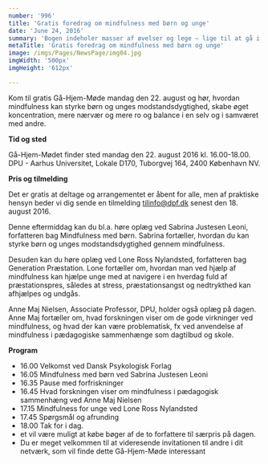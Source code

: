 ```yaml
---
number: '996'
title: 'Gratis foredrag om mindfulness med børn og unge'
date: 'June 24, 2016'
summary: 'Bogen indeholer masser af øvelser og lege – lige til at gå i gang med. Mindfulness kan skabe ro og balance i en selv og i samværet med andre. Det gælder også for børn og i børnegrupper.'
metaTitle: 'Gratis foredrag om mindfulness med børn og unge'
image: /imgs/Pages/NewsPage/img04.jpg
imgWidth: '500px'
imgHeight: '612px'

---
```

Kom til gratis Gå-Hjem-Møde mandag den 22. august og hør, hvordan mindfulness kan styrke børn og unges modstandsdygtighed, skabe øget koncentration, mere nærvær og mere ro og balance i en selv og i samværet med andre.

**Tid og sted**

Gå-Hjem-Mødet finder sted mandag den 22. august 2016 kl. 16.00-18.00.
DPU - Aarhus Universitet, Lokale D170, Tuborgvej 164, 2400 København NV.

**Pris og tilmelding**

Det er gratis at deltage og arrangementet er åbent for alle, men af praktiske hensyn beder vi dig sende en tilmelding tilinfo@dpf.dk senest den 18. august 2016.

Denne eftermiddag kan du bl.a. høre oplæg ved Sabrina Justesen Leoni, forfatteren bag Mindfulness med børn. Sabrina fortæller, hvordan du kan styrke børn og unges modstandsdygtighed gennem mindfulness.

Desuden kan du høre oplæg ved Lone Ross Nylandsted, forfatteren bag Generation Præstation. Lone fortæller om, hvordan man ved hjælp af mindfulness kan hjælpe unge med at navigere i en hverdag fuld af præstationspres, således at stress, præstationsangst og nedtrykthed kan afhjælpes og undgås.

Anne Maj Nielsen, Associate Professor, DPU, holder også oplæg på dagen. Anne Maj fortæller om, hvad forskningen viser om de gode virkninger ved mindfulness, og hvad der kan være problematisk, fx ved anvendelse af mindfulness i pædagogiske sammenhænge som dagtilbud og skole.

**Program**
* 16.00 Velkomst ved Dansk Psykologisk Forlag
* 16.05 Mindfulness med børn ved Sabrina Justesen Leoni
* 16.35 Pause med forfriskninger
* 16.45 Hvad forskningen viser om mindfulness i pædagogisk sammenhæng ved Anne Maj Nielsen
* 17.15 Mindfulness for unge ved Lone Ross Nylandsted
* 17.45 Spørgsmål og afrunding
* 18.00 Tak for i dag.
* et vil være muligt at købe bøger af de to forfattere til særpris på dagen.
* Du er meget velkommen til at videresende invitationen til andre i dit netværk, som vil finde dette Gå-Hjem-Møde interessant

